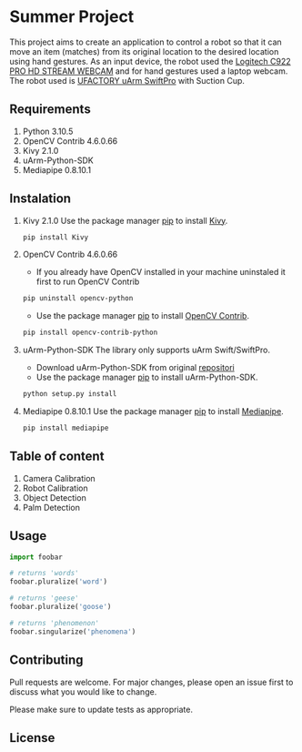 # Summer Project
This project aims to create an application to control a robot so that it can move an item (matches) from its original location to the desired location using hand gestures. As an input device, the robot used the [Logitech C922 PRO HD STREAM WEBCAM](https://choosealicense.com/licenses/mit/) and for hand gestures used a laptop webcam. The robot used is [UFACTORY uArm SwiftPro](https://www.ufactory.cc/product-page/ufactory-uarm-test-kit) with Suction Cup.

## Requirements
1. Python 3.10.5
2. OpenCV Contrib 4.6.0.66
2. Kivy 2.1.0
3. uArm-Python-SDK
4. Mediapipe 0.8.10.1

## Instalation
1. Kivy 2.1.0
	Use the package manager [pip](https://pip.pypa.io/en/stable/) to install [Kivy](https://kivy.org/).

	```bash
	pip install Kivy
	```
2. OpenCV Contrib 4.6.0.66
	- If you already have OpenCV installed in your machine uninstaled it first to run OpenCV Contrib
	
	```bash
	pip uninstall opencv-python
	```

	- Use the package manager [pip](https://pip.pypa.io/en/stable/) to install [OpenCV Contrib](https://docs.opencv.org/4.x/d6/d00/tutorial_py_root.html).

	```bash
	pip install opencv-contrib-python
	```

3. uArm-Python-SDK
	The library only supports uArm Swift/SwiftPro.
	- Download uArm-Python-SDK from original [repositori](https://github.com/uArm-Developer/uArm-Python-SDK/tree/2.0)
	- Use the package manager [pip](https://pip.pypa.io/en/stable/) to install uArm-Python-SDK.

	```bash
	python setup.py install
	```
4. Mediapipe 0.8.10.1
	Use the package manager [pip](https://pip.pypa.io/en/stable/) to install [Mediapipe](https://google.github.io/mediapipe/getting_started/python).
	
	```bash
	pip install mediapipe
	```

## Table of content
1. Camera Calibration
2. Robot Calibration
3. Object Detection
4. Palm Detection
## Usage
```python
import foobar

# returns 'words'
foobar.pluralize('word')

# returns 'geese'
foobar.pluralize('goose')

# returns 'phenomenon'
foobar.singularize('phenomena')
```

## Contributing
Pull requests are welcome. For major changes, please open an issue first to discuss what you would like to change.

Please make sure to update tests as appropriate.

## License

